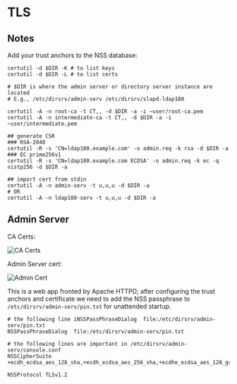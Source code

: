 # TLS

## Notes

Add your trust anchors to the NSS database:

```
certutil -d $DIR -K # to list keys
certutil -d $DIR -L # to list certs

# $DIR is where the admin server or directory server instance are located
# E.g., /etc/dirsrv/admin-serv /etc/dirsrv/slapd-ldap180

certutil -A -n root-ca -t CT,, -d $DIR -a -i ~user/root-ca.pem
certutil -A -n intermediate-ca -t CT,, -d $DIR -a -i ~user/intermediate.pem 

## generate CSR
### RSA-2048
certutil -R -s 'CN=ldap180.example.com' -o admin.req -k rsa -d $DIR -a
### EC prime256v1
certutil -R -s 'CN=ldap180.example.com ECDSA' -o admin.req -k ec -q nistp256 -d $DIR -a

## import cert from stdin
certutil -A -n admin-serv -t u,u,u -d $DIR -a 
# OR
certutil -A -n ldap180-serv -t u,u,u -d $DIR -a 
```

## Admin Server

CA Certs:

![CA Certs](../master/images/cacerts.png)

Admin Server cert:

![Admin Cert](../master/images/adminservcrt.png)




This is a web app fronted by Apache HTTPD; after configuring the trust anchors and certificate
we need to add the NSS passphrase to `/etc/dirsrv/admin-serv/pin.txt` for unattended startup.


```
# the following line iNSSPassPhraseDialog  file:/etc/dirsrv/admin-serv/pin.txt
NSSPassPhraseDialog  file:/etc/dirsrv/admin-serv/pin.txt

# the following lines are important in /etc/dirsrv/admin-serv/console.conf
NSSCipherSuite +ecdh_ecdsa_aes_128_sha,+ecdh_ecdsa_aes_256_sha,+ecdhe_ecdsa_aes_128_gcm_sha_256,+ecdhe_ecdsa_aes_128_sha,+ecdhe_ecdsa_aes_128_sha_256,+ecdhe_ecdsa_aes_256_gcm_sha_384,+ecdhe_ecdsa_aes_256_sha,+ecdhe_ecdsa_aes_256_sha_384,+ecdhe_rsa_aes_128_gcm_sha_256,+ecdhe_rsa_aes_128_sha,+ecdhe_rsa_aes_128_sha_256,+ecdhe_rsa_aes_256_gcm_sha_384,+ecdhe_rsa_aes_256_sha,+ecdhe_rsa_aes_256_sha_384,+ecdh_rsa_aes_128_sha,+ecdh_rsa_aes_256_sha,+rsa_aes_128_gcm_sha_256,+rsa_aes_128_sha,+rsa_aes_256_gcm_sha_384,+rsa_aes_256_sha

NSSProtocol TLSv1.2

```
